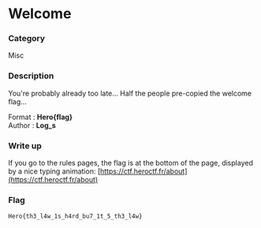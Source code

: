 # Welcome

### Category

Misc

### Description

You're probably already too late... Half the people pre-copied the welcome flag...

Format : **Hero{flag}**<br>
Author : **Log_s**

### Write up

If you go to the rules pages, the flag is at the bottom of the page, displayed by a nice typing animation: [https://ctf.heroctf.fr/about](https://ctf.heroctf.fr/about)

### Flag

```Hero{th3_l4w_1s_h4rd_bu7_1t_5_th3_l4w}```
